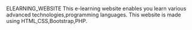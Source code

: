 ELEARNING_WEBSITE
This e-learning website enables you learn various advanced technologies,programming languages.
This website is made using HTML,CSS,Bootstrap,PHP.
